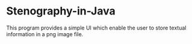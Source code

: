 # Stenography-in-Java
This program provides a simple UI which enable the user to store textual information in a png image file.

